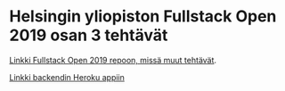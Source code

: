 # Helsingin yliopiston Fullstack Open 2019 osan 3 tehtävät

[Linkki Fullstack Open 2019 repoon, missä muut tehtävät](https://github.com/jooala/hy_fullstackopen19).

[Linkki backendin Heroku appiin](https://jooala-fstack-part3.herokuapp.com/)